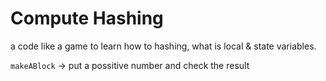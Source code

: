 # Compute Hashing
a code like a game to learn how to hashing, what is local & state variables.

`makeABlock` -> put a possitive number and check the result
